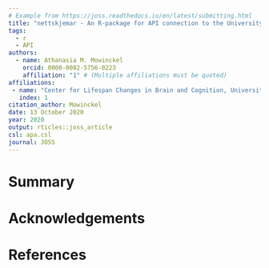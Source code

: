 ```yaml
---
# Example from https://joss.readthedocs.io/en/latest/submitting.html
title: "nettskjemar - An R-package for API connection to the University of Oslo's Nettskjema survey tool"
tags:
  - r
  - API
authors:
  - name: Athanasia M. Mowinckel
    orcid: 0000-0002-5756-0223
    affiliation: "1" # (Multiple affiliations must be quoted)
affiliations:
 - name: "Center for Lifespan Changes in Brain and Cognition, University of Oslo, PO. box 1094 Blindern, 0317 Oslo, Norway"
   index: 1
citation_author: Mowinckel
date: 13 October 2020
year: 2020
output: rticles::joss_article
csl: apa.csl
journal: JOSS
---
```


# Summary




# Acknowledgements



# References
